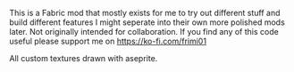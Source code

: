 This is a Fabric mod that mostly exists for me to try out different stuff and build different features I might seperate into their own more polished mods later. Not originally intended for collaboration. If you find any of this code useful please support me on https://ko-fi.com/frimi01

All custom textures drawn with aseprite.
